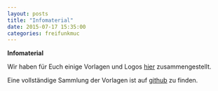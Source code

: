 ```yaml
---
layout: posts
title: "Infomaterial"
date: 2015-07-17 15:35:00
categories: freifunkmuc
---
```


**Infomaterial**

Wir haben für Euch einige Vorlagen und Logos [hier][verbreiten] zusammengestellt.

Eine vollständige Sammlung der Vorlagen ist auf [github] zu finden.

[verbreiten]: https://ffmuc.net/verbreiten/
[github]: https://github.com/freifunkMUC/logo_merchandise_ci

